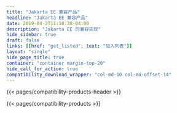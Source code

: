 ```yaml
---
title: "Jakarta EE 兼容产品"
headline: "Jakarta EE 兼容产品"
date: 2019-04-2T11:10:38-04:00
description: "Jakarta EE 的兼容实现"
hide_sidebar: true
draft: false
links: [[href: "get_listed", text: "加入列表"]]
layout: "single"
hide_page_title: true
container: "container margin-top-20"
hide_call_for_action: true
compatibility_download_wrapper: "col-md-10 col-md-offset-14"
---
```


{{< pages/compatibility-products-header >}}

{{< pages/compatibility-products >}}
